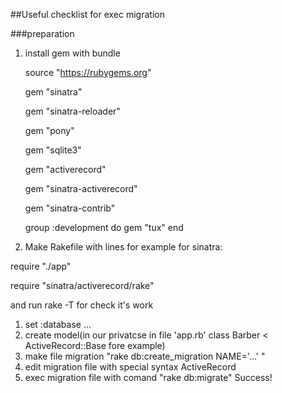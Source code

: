 ##Useful checklist for exec migration

###preparation

1. install gem with bundle

    source "https://rubygems.org"

    gem "sinatra"

    gem "sinatra-reloader"

    gem "pony"

    gem "sqlite3"

    gem "activerecord"

    gem "sinatra-activerecord"

    gem "sinatra-contrib"

    group :development do
      gem "tux"
    end

2. Make Rakefile with lines for example for sinatra:
  
  require "./app"

  require "sinatra/activerecord/rake"

  and run rake -T for check it's work


1. set :database ...
2. create model(in our privatcse in file 'app.rb' class Barber < ActiveRecord::Base fore example)
3. make file migration "rake db:create_migration NAME='...' "
4. edit migration file with special syntax ActiveRecord
5. exec migration file with comand "rake db:migrate" Success!


